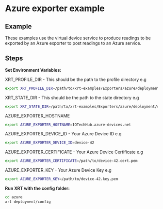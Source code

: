 # Azure exporter example

## Example

These examples use the virtual device service to produce readings to be exported by an Azure exporter to post readings to an Azure service.

## Steps

**Set Environment Variables:**

XRT_PROFILE_DIR - This should be the path to the profile directory e.g

```bash
export XRT_PROFILE_DIR=/path/to/xrt-examples/Exporters/azure/deployment/profiles/
```

XRT_STATE_DIR - This should be the path to the state directory e.g

```bash
export XRT_STATE_DIR=/path/to/xrt-examples/Exporters/azure/deployment/state/
```

AZURE_EXPORTER_HOSTNAME 

```bash
export AZURE_EXPORTER_HOSTNAME=IOTechHub.azure-devices.net
```

AZURE_EXPORTER_DEVICE_ID - Your Azure Device ID e.g

```bash 
export AZURE_EXPORTER_DEVICE_ID=device-42
```

AZURE_EXPORTER_CERTIFICATE - Your Azure Device Certificate e.g

```bash 
export AZURE_EXPORTER_CERTIFICATE=/path/to/device-42.cert.pem
```

AZURE_EXPORTER_KEY - Your Azure Device Key e.g
```bash 
export AZURE_EXPORTER_KEY=/path/to/device-42.key.pem
```

**Run XRT with the config folder:**

```bash 
cd azure
xrt deployment/config
```

